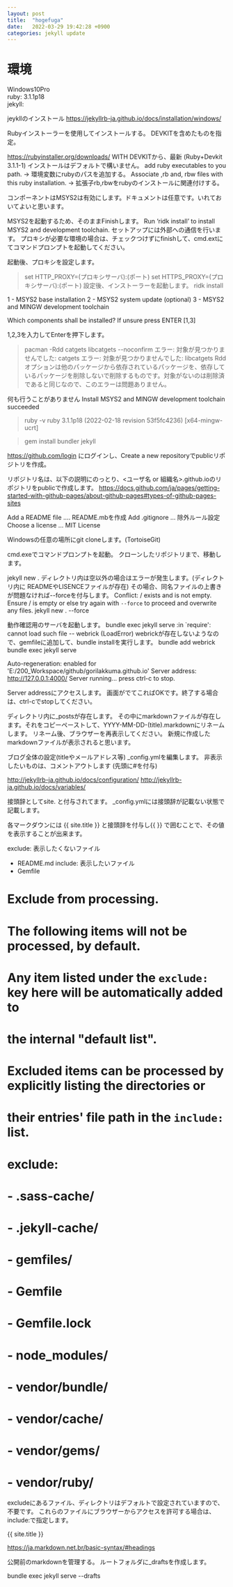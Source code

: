 ```yaml
---
layout: post
title:  "hogefuga"
date:   2022-03-29 19:42:28 +0900
categories: jekyll update
---
```

# 環境
Windows10Pro  
ruby: 3.1.1p18  
jekyll:   


jeykllのインストール
https://jekyllrb-ja.github.io/docs/installation/windows/

Rubyインストーラーを使用してインストールする。
DEVKITを含めたものを指定。

https://rubyinstaller.org/downloads/
WITH DEVKITから、最新 (Ruby+Devkit 3.1.1-1)
インストールはデフォルトで構いません。
add ruby executables to you path.                          → 環境変数にrubyのパスを追加する。
Associate ,rb and, rbw files with this ruby installation.  → 拡張子rb,rbwをrubyのインストールに関連付けする。

コンポーネントはMSYS2は有効にします。ドキュメントは任意です。いれておいてよいと思います。

MSYS2を起動するため、そのままFinishします。
Run ‘ridk install’ to install MSYS2 and development toolchain.
セットアップには外部への通信を行います。
プロキシが必要な環境の場合は、チェックつけずにfinishして、cmd.extにてコマンドプロンプトを起動してください。

起動後、プロキシを設定します。
> set HTTP_PROXY=(プロキシサーバ):(ポート)
> set HTTPS_PROXY=(プロキシサーバ):(ポート)
設定後、インストーラーを起動します。
> ridk install

   1 - MSYS2 base installation
   2 - MSYS2 system update (optional)
   3 - MSYS2 and MINGW development toolchain

Which components shall be installed? If unsure press ENTER [1,3]

1,2,3を入力してEnterを押下します。


> pacman -Rdd catgets libcatgets --noconfirm
エラー: 対象が見つかりませんでした: catgets
エラー: 対象が見つかりませんでした: libcatgets
Rddオプションは他のパッケージから依存されているパッケージを、依存しているパッケージを削除しないで削除するものです。対象がないのは削除済であると同じなので、このエラーは問題ありません。

 何も行うことがありません
Install MSYS2 and MINGW development toolchain succeeded

>ruby -v
ruby 3.1.1p18 (2022-02-18 revision 53f5fc4236) [x64-mingw-ucrt]

>gem install bundler jekyll



https://github.com/login
にログインし、Create a new repositoryでpublicリポジトリを作成。

リポジトリ名は、以下の説明にのっとり、<ユーザ名 or 組織名>.github.ioのリポジトリをpublicで作成します。
https://docs.github.com/ja/pages/getting-started-with-github-pages/about-github-pages#types-of-github-pages-sites

Add a README file  .... README.mbを作成
Add .gitignore     ... 除外ルール設定
Choose a license   ... MIT License

Windowsの任意の場所にgit cloneします。(TortoiseGit)

cmd.exeでコマンドプロンプトを起動。
クローンしたリポジトリまで、移動します。

jekyll new . 
ディレクトリ内は空以外の場合はエラーが発生します。(ディレクトリ内に READMEやLISENCEファイルが存在)
その場合、同名ファイルの上書きが問題なければ--forceを付与します。
          Conflict: <PATH>/<REPOSITORY> exists and is not empty.
                    Ensure <PATH>/<REPOSITORY> is empty or else try again with `--force` to proceed and overwrite any files.
jekyll new . --force


動作確認用のサーバを起動します。
bundle exec jekyll serve
:in `require': cannot load such file -- webrick (LoadError)
webrickが存在しないようなので、gemfileに追加して、bundle installを実行します。
bundle add webrick
bundle exec jekyll serve

 Auto-regeneration: enabled for 'E:/200_Workspace/github/gorilakkuma.github.io'
    Server address: http://127.0.0.1:4000/
  Server running... press ctrl-c to stop.

Server addressにアクセスします。
画面がでてこればOKです。終了する場合は、ctrl-cでstopしてください。

ディレクトリ内に_postsが存在します。
その中にmarkdownファイルが存在します。それをコピーペーストして、YYYY-MM-DD-(title).markdownにリネームします。
リネーム後、ブラウザーを再表示してください。
新規に作成したmarkdownファイルが表示されると思います。


ブログ全体の設定(titleやメールアドレス等)
_config.ymlを編集します。
非表示したいものは、コメントアウトします (先頭に#を付与)

http://jekyllrb-ja.github.io/docs/configuration/
http://jekyllrb-ja.github.io/docs/variables/

接頭辞としてsite. と付与されてます。
_config.ymlには接頭辞が記載ない状態で記載します。

各マークダウンには
{{ site.title }} と接頭辞を付与し{{ }} で囲むことで、その値を表示することが出来ます。




exclude:          表示したくないファイル
  - README.md
include:          表示したいファイル
  - Gemfile
  
# Exclude from processing.
# The following items will not be processed, by default.
# Any item listed under the `exclude:` key here will be automatically added to
# the internal "default list".
#
# Excluded items can be processed by explicitly listing the directories or
# their entries' file path in the `include:` list.
#
# exclude:
#   - .sass-cache/
#   - .jekyll-cache/
#   - gemfiles/
#   - Gemfile
#   - Gemfile.lock
#   - node_modules/
#   - vendor/bundle/
#   - vendor/cache/
#   - vendor/gems/
#   - vendor/ruby/
excludeにあるファイル、ディレクトリはデフォルトで設定されていますので、不要です。
これらのファイルにブラウザーからアクセスを許可する場合は、include:で指定します。



{{ site.title }}




https://ja.markdown.net.br/basic-syntax/#headings

公開前のmarkdownを管理する。
ルートフォルダに_draftsを作成します。

bundle exec jekyll serve --drafts




[jekyll-docs]: https://jekyllrb.com/docs/home
[jekyll-gh]:   https://github.com/jekyll/jekyll
[jekyll-talk]: https://talk.jekyllrb.com/
